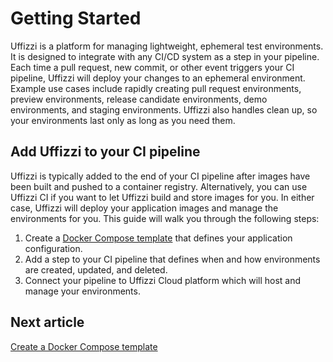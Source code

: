 # Getting Started

Uffizzi is a platform for managing lightweight, ephemeral test environments. It is designed to integrate with any CI/CD system as a step in your pipeline. Each time a pull request, new commit, or other event triggers your CI pipeline, Uffizzi will deploy your changes to an ephemeral environment. Example use cases include rapidly creating pull request environments, preview environments, release candidate environments, demo environments, and staging environments. Uffizzi also handles clean up, so your environments last only as long as you need them.

## Add Uffizzi to your CI pipeline

Uffizzi is typically added to the end of your CI pipeline after images have been built and pushed to a container registry. Alternatively, you can use Uffizzi CI if you want to let Uffizzi build and store images for you. In either case, Uffizzi will deploy your application images and manage the environments for you. This guide will walk you through the following steps:

1. Create a [Docker Compose template](docker-compose-template.md) that defines your application configuration.
2. Add a step to your CI pipeline that defines when and how environments are created, updated, and deleted.
3. Connect your pipeline to Uffizzi Cloud platform which will host and manage your environments.

## Next article

[Create a Docker Compose template](docker-compose-template.md)

